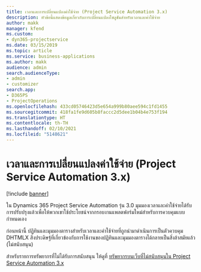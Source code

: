 ```yaml
---
title: เวลาและการเปลี่ยนแปลงค่าใช้จ่าย (Project Service Automation 3.x)
description: หัวข้อนี้แสดงข้อมูลเกี่ยวกับการเปลี่ยนแปลงโซลูชันสำหรับเวลาและค่าใช้จ่าย
author: makk
manager: kfend
ms.custom:
- dyn365-projectservice
ms.date: 03/15/2019
ms.topic: article
ms.service: business-applications
ms.author: makk
audience: admin
search.audienceType:
- admin
- customizer
search.app:
- D365PS
- ProjectOperations
ms.openlocfilehash: 433cd05746423d5e654a999b80aee594c1fd1455
ms.sourcegitcommit: 418fa1fe9d605b8faccc2d5dee1b04b4e753f194
ms.translationtype: HT
ms.contentlocale: th-TH
ms.lasthandoff: 02/10/2021
ms.locfileid: "5148621"
---
```

# <a name="time-and-expense-changes-project-service-automation-3x"></a>เวลาและการเปลี่ยนแปลงค่าใช้จ่าย (Project Service Automation 3.x)

[!include [banner](../../includes/psa-now-project-operations.md)]

ใน Dynamics 365 Project Service Automation รุ่น 3.0 มุมมองเวลาและค่าใช้จ่ายได้รับการปรับปรุงแล้วเพื่อให้พวกเขาใช้ประโยชน์จากกรอบงานแพลตฟอร์มใหม่สำหรับการควบคุมแบบกำหนดเอง

ก่อนหน้านี้ ปฏิทินและมุมมองตารางสำหรับเวลาและค่าใช้จ่ายที่ถูกนำมาดำเนินการเป็นตัวควบคุม DHTMLX สิ่งประดิษฐ์ที่เกี่ยวข้องกับการใช้งานของปฏิทินและมุมมองตารางได้กลายเป็นสิ่งล้าสมัยแล้ว (ไม่สนับสนุน)

สำหรับรายการทรัพยากรที่ไม่ได้รับการสนับสนุน ให้ดูที่ [ทรัพยากรบนเว็บที่ไม่สนับสนุนใน Project Service Automation 3.x](web-resources-deprecated-v3.x.md)
